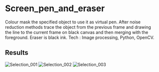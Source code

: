 # Screen_pen_and_eraser
Colour mask the specified object to use it as virtual pen. After noise reduction methods trace the object from the previous frame and drawing the line to the current frame on black canvas and then merging with the foreground. Eraser is black ink. Tech : Image processing, Python, OpenCV.
## Results
![Selection_001](https://user-images.githubusercontent.com/53592324/91216653-f223c400-e733-11ea-9b66-723cbd57b774.png)
![Selection_002](https://user-images.githubusercontent.com/53592324/91216269-49756480-e733-11ea-96e8-e22f7f36881d.png)
![Selection_003](https://user-images.githubusercontent.com/53592324/91217760-a96d0a80-e735-11ea-8215-8ab9d28ad4e4.gif)
